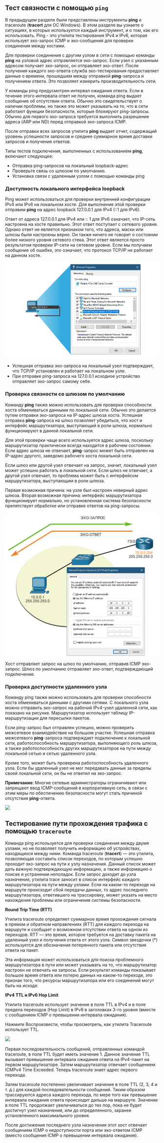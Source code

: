 <!-- verified: agorbachev 03.05.2022 -->

<!-- 13.2.1 -->
## Тест связности с помощью ``ping``

В предыдущем разделе были представлены инструменты **ping** и traceroute (**tracert** для ОС Windows). В этом разделе вы узнаете о ситуациях, в которых используется каждый инструмент, и о том, как его использовать. Ping - это утилита тестирования IPv4 и IPv6, которая использует эхо-запрос ICMP и эхо-сообщения для проверки соединения между хостами.

Для проверки соединения с другим узлом в сети с помощью команды **ping** на узловой адрес отправляется эхо-запрос. Если узел с указанным адресом получает эхо-запрос, он отправляет эхо-ответ. После получения каждого эхо-ответа служба эхо-тестирования предоставляет данные о времени, прошедшем между отправкой **ping**-запроса и получением ответа. Это позволяет измерить производительность сети.

У команды ping предусмотрен интервал ожидания ответа. Если в течение этого интервала ответ не получен, команда ping выдает сообщение об отсутствии ответа. Обычно это свидетельствует о наличии проблемы, но также это может указывать на то, что в сети работают функции безопасности, которые блокируют ping-запросы. Обычно для первого эхо-запроса требуется выполнить разрешение адреса (ARP или ND) перед отправкой эхо-запроса ICMP.

После отправки всех запросов утилита **ping** выдает отчет, содержащий уровень успешности запросов и среднее суммарное время доставки запросов и получения ответов.

Типы тестов подключения, выполненных с использованием **ping**, включают следующее:

* Отправка ping-запросов на локальный loopback-адрес
* Проверьте связь со шлюзом по умолчанию.
* Установка связи с удаленным узлом с помощью команды ping

<!-- 13.2.2 -->
### Доступность локального интерфейса loopback

Ping может использоваться для проверки внутренней конфигурации IPv4 или IPv6 на локальном хосте. Для выполнения этой проверки отправим **ping** на адрес loopback 127.0.0.1 для IPv4 (::1 для IPv6).

Ответ от адреса 127.0.0.1 для IPv4 или :: 1 для IPv6 означает, что IP-сеть настроена на хосте правильно. Этот ответ поступает с сетевого уровня. Однако ответ не является признаком того, что адреса, маски или шлюзы были настроены верно. Он также ничего не говорит о состоянии более низкого уровня сетевого стека. Этот ответ является просто результатом проверки IP-сети на сетевом уровне. Если мы получаем сообщение об ошибке, это означает, что протокол TCP/IP не работает на данном хосте.

![](./assets/13.2.2.png)
<!-- /courses/itn-dl/aeed55b4-34fa-11eb-ad9a-f74babed41a6/af23cf00-34fa-11eb-ad9a-f74babed41a6/assets/2e54d2a4-1c25-11ea-81a0-ffc2c49b96bc.svg -->

* Успешная отправка эхо-запроса на локальный узел подтверждает, что TCP/IP установлен и работает на локальном узле.
* При отправке ping-запроса на 127.0.0.1 исходное устройство отправляет эхо-запрос самому себе.

<!-- 13.2.3 -->
### Проверка связности со шлюзом по умолчанию

Команду **ping** также можно использовать для проверки способности хоста обмениваться данными по локальной сети. Обычно это делается путем отправки эхо-запроса на IP-адрес шлюза хоста. Успешная отправка **ping**-запроса на шлюз позволяет убедиться, что хост и интерфейс маршрутизатора, выступающий в роли шлюза, нормально функционируют в данной локальной сети.

Для этой проверки чаще всего используется адрес шлюза, поскольку маршрутизатор практически всегда находится в рабочем состоянии. Если адрес шлюза не отвечает, **ping**-запрос может быть отправлен на IP-адрес другого, заведомо рабочего хоста локальной сети.

Если шлюз или другой узел отвечает на запрос, значит, локальный узел может успешно работать в локальной сети. Если шлюз не отвечает, а другой узел отвечает, то проблема может быть с интерфейсом маршрутизатора, выступающим в роли шлюза.

Первая возможная причина: на узле был настроен неверный адрес шлюза. Вторая возможная причина: интерфейс маршрутизатора функционирует нормально, но установленная система безопасности препятствует обработке или отправке ответов на ping-запросы.

![](./assets/13.2.3.png)
<!-- /courses/itn-dl/aeed55b4-34fa-11eb-ad9a-f74babed41a6/af23cf00-34fa-11eb-ad9a-f74babed41a6/assets/2e556ee0-1c25-11ea-81a0-ffc2c49b96bc.svg -->

Хост отправляет запрос на шлюз по умолчанию, отправив ICMP эхо-запрос. Шлюз по умолчанию отправляет эхо-ответ, подтверждающий подключение.

<!-- 13.2.4 -->
### Проверка доступности удаленного узла

Команду ping также можно использовать для проверки способности хоста обмениваться данными с другими сетями. С локального узла можно отправить эхо-запрос на рабочий IPv4-узел удаленной сети, как показано на рисунке. Маршрутизатор использует таблицу IP-маршрутизации для пересылки пакетов.

Если ping-запрос был отправлен успешно, можно проверить межсетевое взаимодействие на большом участке. Успешная отправка межсетевого **ping**-запроса подтверждает подключение к локальной сети, работоспособность маршрутизатора, выполняющего роль шлюза, а также работоспособность других маршрутизаторов на пути между локальной сетью и сетью удаленного узла.

Кроме того, может быть проверена работоспособность удаленного узла. Если бы удаленный узел не мог передавать данные за пределы своей локальной сети, он бы не ответил на эхо-запрос.

**Примечание**: Многие сетевые администраторы ограничивают или запрещают ввод ICMP-сообщений в корпоративную сеть; в связи с этим меры по обеспечению безопасности могут стать причиной отсутствия **ping**-ответа.

![](./assets/13.2.4.gif)

<!-- 13.2.5 -->
## Тестирование пути прохождения трафика с помощью ``traceroute``

Команда ping используется для проверки соединения между двумя узлами, но не позволяет получить информацию об устройствах, находящихся между ними. Команда traceroute (**tracert**) — это утилита, позволяющая составить список переходов, по которым успешно проходит эхо-запрос на пути к узлу назначения. Данный список может дать важную подтверждающую информацию, а также информацию о поиске и устранении неполадок. Если запрос доходит до узла назначения, утилита trace заносит в список интерфейс каждого маршрутизатора на пути между узлами. Если на каком-то переходе на маршруте происходит сбой передачи данных, то адрес последнего маршрутизатора, ответившего на трассировку, может указать на место нахождения проблемы или ограничения системы безопасности.

**Round Trip Time (RTT)**

Утилита traceroute определяет суммарное время прохождения сигнала в прямом и обратном направлениях (RTT) для каждого перехода на маршруте и сообщает о возможном отсутствии ответа на одном из переходов. RTT — это время, которое требуется на доставку пакета на удаленный узел и получения ответа от этого узла. Символ звездочки (*) используется для обозначения потерянного пакета или отсутствия ответа на пакет.

Эта информация может использоваться для поиска проблемного маршрутизатора в пути или может указывать на то, что маршрутизатор настроен не отвечать на запросы. Если результат команды показывает большое время ответа или потерю данных на каком-то переходе, это признак того, что ресурсы маршрутизатора или его соединений могут быть на исходе.

**IPv4 TTL и IPv6 Hop Limit**

Утилита traceroute использует значение в поле TTL в IPv4 и в поле предела переходов (Hop Limit) в IPv6 в заголовках 3-го уровня (вместе с сообщением ICMP о превышении интервала ожидания).

Нажмите Воспроизвести, чтобы просмотреть, как утилита Traceroute использует TTL.

![](./assets/13.2.5.gif)

Первая последовательность сообщений, отправленных командой traceroute, в поле TTL будет иметь значение 1. Данное значение TTL вызывает превышение интервала ожидания ответа на IPv4-пакет на первом маршрутизаторе. Затем маршрутизатор отвечает сообщением ICMPv4 Time Exceeded. Теперь traceroute знает адрес первого перехода.

Затем traceroute постепенно увеличивает значение в поле TTL (2, 3, 4 и т. д.) для каждой последовательности сообщений. Таким образом трассируются адреса каждого перехода, по мере того как превышение интервала ожидания ответа происходит дальше на маршруте. Значение в поле TTL продолжает увеличиваться до тех пор, пока не будет достигнут узел назначения, или до определенного, заранее установленного максимального уровня.

После достижения последнего узла назначения этот хост отвечает сообщением ICMP о недоступности порта или эхо-ответом ICMP (вместо сообщения ICMP о превышении интервала ожидания).



